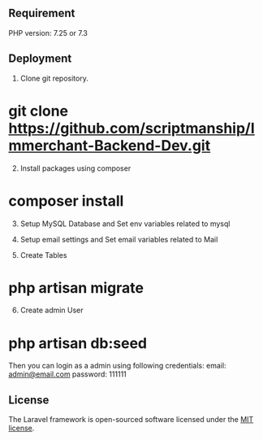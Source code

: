 
## Requirement
PHP version: 7.25 or 7.3

## Deployment

1. Clone git repository.
# git clone https://github.com/scriptmanship/Immerchant-Backend-Dev.git

2. Install packages using composer
# composer install

3. Setup MySQL Database and Set env variables related to mysql

4. Setup email settings and Set email variables related to Mail

5. Create Tables
# php artisan migrate

6. Create admin User
# php artisan db:seed

Then you can login as a admin using following credentials: 
email: admin@email.com
password: 111111

## License

The Laravel framework is open-sourced software licensed under the [MIT license](https://opensource.org/licenses/MIT).
